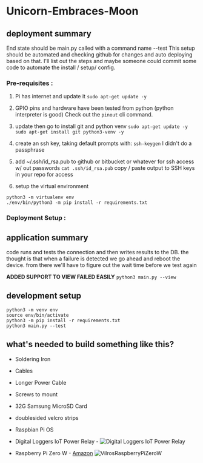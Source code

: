 # Unicorn-Embraces-Moon


## deployment summary

End state should be main.py called with a command name --test
This setup should be automated and checking github for changes and auto deploying based on that.
I'll list out the steps and maybe someone could commit some code to automate the install / setup/ config.

### Pre-requisites : 
1. Pi has internet and update it
`sudo apt-get update -y`

2. GPIO pins and hardware have been tested from python (python interpreter is good)
Check out the `pinout` cli command.

3. update then go to install git and python venv
`sudo apt-get update -y`
`sudo apt-get install git python3-venv -y`

4. create an ssh key, taking default prompts with:
`ssh-keygen`
I didn't do a passphrase

5. add ~/.ssh/id_rsa.pub to github or bitbucket or whatever for ssh access w/ out passwords
`cat .ssh/id_rsa.pub`
copy / paste output to SSH keys in your repo for access

6. setup the virtual environment
```
python3 -m virtualenv env
./env/bin/python3 -m pip install -r requirements.txt
```

### Deployment Setup : 




## application summary

code runs and tests the connection and then writes results to the DB.
the thought is that when a failure is detected we go ahead and reboot the device.
from there we'll have to figure out the wait time before we test again

**ADDED SUPPORT TO VIEW FAILED EASILY**
```python3 main.py --view```

## development setup

```
python3 -m venv env
source env/bin/activate
python3 -m pip install -r requirements.txt
python3 main.py --test
```


## what's needed to build something like this?

- Soldering Iron
- Cables
- Longer Power Cable
- Screws to mount
- 32G Samsung MicroSD Card
- doublesided velcro strips
- Raspbian Pi OS

- Digital Loggers IoT Power Relay -
![Digital Loggers IoT Power Relay](http://www.digital-loggers.com/iot.jpg)

- Raspberry Pi Zero W - 
[Amazon](https://www.amazon.com/Vilros-Raspberry-Kit-Premium-Essential-Accessories/dp/B0748NK116)
![VilrosRaspberryPiZeroW](https://images-na.ssl-images-amazon.com/images/I/91V-bnJcEWL._SL1500_.jpg)

